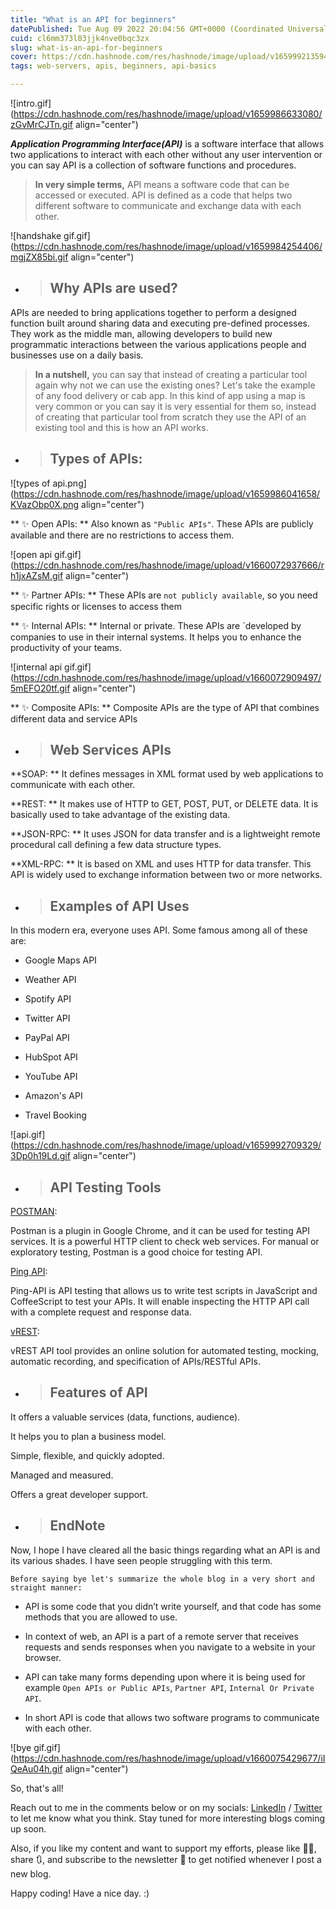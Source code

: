 ```yaml
---
title: "What is an API for beginners"
datePublished: Tue Aug 09 2022 20:04:56 GMT+0000 (Coordinated Universal Time)
cuid: cl6mm373l03jjk4nve0bqc3zx
slug: what-is-an-api-for-beginners
cover: https://cdn.hashnode.com/res/hashnode/image/upload/v1659992135946/wmfab2C-S.png
tags: web-servers, apis, beginners, api-basics

---
```


![intro.gif](https://cdn.hashnode.com/res/hashnode/image/upload/v1659986633080/zGvMrCJTn.gif align="center")

***Application Programming Interface(API)*** is a software interface that allows two applications to interact with each other without any user intervention or you can say API is a collection of software functions and procedures.

> **In very simple terms,** API means a software code that can be accessed or executed. API is defined as a code that helps two different software to communicate and exchange data with each other.

![handshake gif.gif](https://cdn.hashnode.com/res/hashnode/image/upload/v1659984254406/mgjZX85bi.gif align="center")

* > ## Why APIs are used?
    

APIs are needed to bring applications together to perform a designed function built around sharing data and executing pre-defined processes. They work as the middle man, allowing developers to build new programmatic interactions between the various applications people and businesses use on a daily basis.

> **In a nutshell,** you can say that instead of creating a particular tool again why not we can use the existing ones? Let's take the example of any food delivery or cab app. In this kind of app using a map is very common or you can say it is very essential for them so, instead of creating that particular tool from scratch they use the API of an existing tool and this is how an API works.

* > ## Types of APIs:
    

![types of api.png](https://cdn.hashnode.com/res/hashnode/image/upload/v1659986041658/KVazObp0X.png align="center")

\*\* ✨ Open APIs: \*\* Also known as `"Public APIs"`. These APIs are publicly available and there are no restrictions to access them.

![open api gif.gif](https://cdn.hashnode.com/res/hashnode/image/upload/v1660072937666/rh1jxAZsM.gif align="center")

\*\* ✨ Partner APIs: \*\* These APIs are `not publicly available`, so you need specific rights or licenses to access them  

\*\* ✨ Internal APIs: \*\* Internal or private. These APIs are \`developed by companies to use in their internal systems. It helps you to enhance the productivity of your teams.

![internal api gif.gif](https://cdn.hashnode.com/res/hashnode/image/upload/v1660072909497/5mEFO20tf.gif align="center")

\*\* ✨ Composite APIs: \*\* Composite APIs are the type of API that combines different data and service APIs

* > ## Web Services APIs
    

\*\*SOAP: \*\* It defines messages in XML format used by web applications to communicate with each other.

\*\*REST: \*\* It makes use of HTTP to GET, POST, PUT, or DELETE data. It is basically used to take advantage of the existing data.

\*\*JSON-RPC: \*\* It uses JSON for data transfer and is a lightweight remote procedural call defining a few data structure types.

\*\*XML-RPC: \*\* It is based on XML and uses HTTP for data transfer. This API is widely used to exchange information between two or more networks.

* > ## Examples of API Uses
    

In this modern era, everyone uses API. Some famous among all of these are:

* Google Maps API
    
* Weather API
    
* Spotify API
    
* Twitter API
    
* PayPal API
    
* HubSpot API
    
* YouTube API
    
* Amazon's API
    
* Travel Booking
    

![api.gif](https://cdn.hashnode.com/res/hashnode/image/upload/v1659992709329/3Dp0h19Ld.gif align="center")

* > ## API Testing Tools
    

[POSTMAN](https://www.postman.com/):

Postman is a plugin in Google Chrome, and it can be used for testing API services. It is a powerful HTTP client to check web services. For manual or exploratory testing, Postman is a good choice for testing API.

[Ping API](https://ping-api.com/):

Ping-API is API testing that allows us to write test scripts in JavaScript and CoffeeScript to test your APIs. It will enable inspecting the HTTP API call with a complete request and response data.

[vREST](https://vrest.io/):

vREST API tool provides an online solution for automated testing, mocking, automatic recording, and specification of APIs/RESTful APIs.

* > ## Features of API
    

It offers a valuable services (data, functions, audience).

It helps you to plan a business model.

Simple, flexible, and quickly adopted.

Managed and measured.

Offers a great developer support.

* > ## EndNote
    

Now, I hope I have cleared all the basic things regarding what an API is and its various shades. I have seen people struggling with this term.

`Before saying bye let's summarize the whole blog in a very short and straight manner:`

* API is some code that you didn’t write yourself, and that code has some methods that you are allowed to use.
    
* In context of web, an API is a part of a remote server that receives requests and sends responses when you navigate to a website in your browser.
    
* API can take many forms depending upon where it is being used for example `Open APIs or Public APIs`, `Partner API`, `Internal Or Private API`.
    
* In short API is code that allows two software programs to communicate with each other.
    

![bye gif.gif](https://cdn.hashnode.com/res/hashnode/image/upload/v1660075429677/iIQeAu04h.gif align="center")

So, that's all!

Reach out to me in the comments below or on my socials: [LinkedIn](https://www.linkedin.com/in/maharshi-sinha-78b1001b7) / [Twitter](https://twitter.com/sinha_maharshi) to let me know what you think. Stay tuned for more interesting blogs coming up soon.

Also, if you like my content and want to support my efforts, please like 👍🏻, share 🔃, and subscribe to the newsletter 📩 to get notified whenever I post a new blog.

Happy coding! Have a nice day. :)